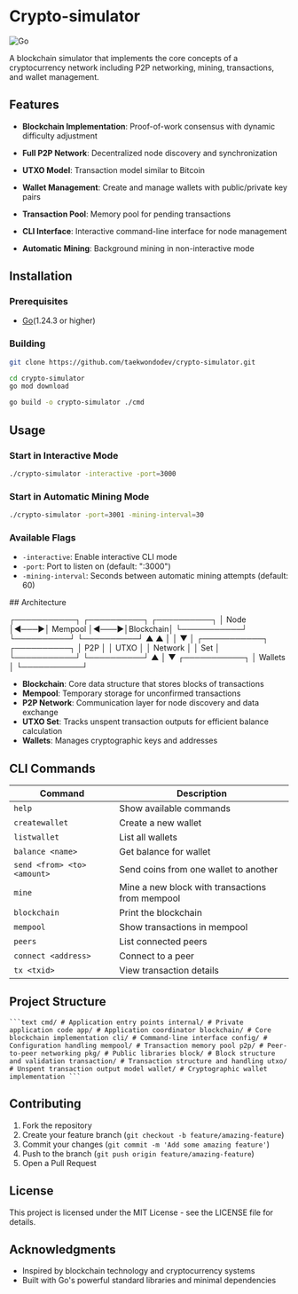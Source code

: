 # Crypto-simulator

<img alt="Go" src="https://img.shields.io/badge/Go-1.24.3+-00ADD8?logo=go">

A blockchain simulator that implements the core concepts of a cryptocurrency network including P2P networking, mining, transactions, and wallet management.

## Features

- **Blockchain Implementation**: Proof-of-work consensus with dynamic difficulty adjustment

- **Full P2P Network**: Decentralized node discovery and synchronization

- **UTXO Model**: Transaction model similar to Bitcoin

- **Wallet Management**: Create and manage wallets with public/private key pairs

- **Transaction Pool**: Memory pool for pending transactions

- **CLI Interface**: Interactive command-line interface for node management

- **Automatic Mining**: Background mining in non-interactive mode

## Installation

### Prerequisites

- [Go](https://go.dev/doc/install)(1.24.3 or higher)

### Building

```bash
git clone https://github.com/taekwondodev/crypto-simulator.git

cd crypto-simulator
go mod download

go build -o crypto-simulator ./cmd
```

## Usage

### Start in Interactive Mode

```bash
./crypto-simulator -interactive -port=3000
```

### Start in Automatic Mining Mode

```bash
./crypto-simulator -port=3001 -mining-interval=30
```

### Available Flags

- `-interactive`: Enable interactive CLI mode  
- `-port`: Port to listen on (default: ":3000")  
- `-mining-interval`: Seconds between automatic mining attempts (default: 60)


## Architecture

┌───────────┐     ┌──────────┐     ┌──────────┐
│   Node    │◄───►│ Mempool  │◄───►│Blockchain│
└───────────┘     └──────────┘     └──────────┘
      ▲                                 ▲
      │                                 │
      ▼                                 │
┌───────────┐                      ┌──────────┐
│   P2P     │                      │  UTXO    │
│  Network  │                      │   Set    │
└───────────┘                      └──────────┘
      ▲
      │
      ▼
┌───────────┐
│  Wallets  │
└───────────┘

- **Blockchain**: Core data structure that stores blocks of transactions
- **Mempool**: Temporary storage for unconfirmed transactions
- **P2P Network**: Communication layer for node discovery and data exchange
- **UTXO Set**: Tracks unspent transaction outputs for efficient balance calculation
- **Wallets**: Manages cryptographic keys and addresses

## CLI Commands

| Command                          | Description                                      |
|----------------------------------|--------------------------------------------------|
| `help`                           | Show available commands                          |
| `createwallet`                   | Create a new wallet                              |
| `listwallet`                     | List all wallets                                 |
| `balance <name>`                 | Get balance for wallet                           |
| `send <from> <to> <amount>`      | Send coins from one wallet to another            |
| `mine`                           | Mine a new block with transactions from mempool  |
| `blockchain`                     | Print the blockchain                             |
| `mempool`                        | Show transactions in mempool                     |
| `peers`                          | List connected peers                             |
| `connect <address>`              | Connect to a peer                                |
| `tx <txid>`                      | View transaction details                         |

## Project Structure

<pre><code>```text cmd/ # Application entry points internal/ # Private application code app/ # Application coordinator blockchain/ # Core blockchain implementation cli/ # Command-line interface config/ # Configuration handling mempool/ # Transaction memory pool p2p/ # Peer-to-peer networking pkg/ # Public libraries block/ # Block structure and validation transaction/ # Transaction structure and handling utxo/ # Unspent transaction output model wallet/ # Cryptographic wallet implementation ```</code></pre>

## Contributing

1. Fork the repository
2. Create your feature branch (`git checkout -b feature/amazing-feature`)
3. Commit your changes (`git commit -m 'Add some amazing feature'`)
4. Push to the branch (`git push origin feature/amazing-feature`)
5. Open a Pull Request

## License

This project is licensed under the MIT License - see the LICENSE file for details.

## Acknowledgments

- Inspired by blockchain technology and cryptocurrency systems
- Built with Go's powerful standard libraries and minimal dependencies
